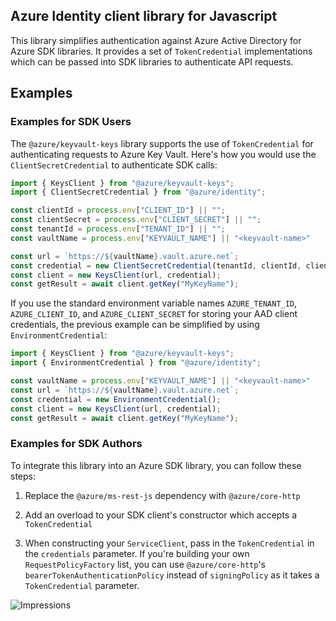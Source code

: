 ## Azure Identity client library for Javascript

This library simplifies authentication against Azure Active Directory for Azure SDK libraries.
It provides a set of `TokenCredential` implementations which can be passed into SDK libraries
to authenticate API requests.

## Examples

### Examples for SDK Users

The `@azure/keyvault-keys` library supports the use of `TokenCredential` for authenticating
requests to Azure Key Vault.  Here's how you would use the `ClientSecretCredential` to authenticate
SDK calls:

```javascript
import { KeysClient } from "@azure/keyvault-keys";
import { ClientSecretCredential } from "@azure/identity";

const clientId = process.env["CLIENT_ID"] || "";
const clientSecret = process.env["CLIENT_SECRET"] || "";
const tenantId = process.env["TENANT_ID"] || "";
const vaultName = process.env["KEYVAULT_NAME"] || "<keyvault-name>"

const url = `https://${vaultName}.vault.azure.net`;
const credential = new ClientSecretCredential(tenantId, clientId, clientSecret)
const client = new KeysClient(url, credential);
const getResult = await client.getKey("MyKeyName");
```

If you use the standard environment variable names `AZURE_TENANT_ID`, `AZURE_CLIENT_ID`, and
`AZURE_CLIENT_SECRET` for storing your AAD client credentials, the previous example can be simplified by using `EnvironmentCredential`:

```javascript
import { KeysClient } from "@azure/keyvault-keys";
import { EnvironmentCredential } from "@azure/identity";

const vaultName = process.env["KEYVAULT_NAME"] || "<keyvault-name>"
const url = `https://${vaultName}.vault.azure.net`;
const credential = new EnvironmentCredential();
const client = new KeysClient(url, credential);
const getResult = await client.getKey("MyKeyName");
```

### Examples for SDK Authors

To integrate this library into an Azure SDK library, you can follow these steps:

1. Replace the `@azure/ms-rest-js` dependency with `@azure/core-http`

2. Add an overload to your SDK client's constructor which accepts a `TokenCredential`

3. When constructing your `ServiceClient`, pass in the `TokenCredential` in the `credentials` parameter.
   If you're building your own `RequestPolicyFactory` list, you can use `@azure/core-http`'s `bearerTokenAuthenticationPolicy`
   instead of `signingPolicy` as it takes a `TokenCredential` parameter.

![Impressions](https://azure-sdk-impressions.azurewebsites.net/api/impressions/azure-sdk-for-js/sdk/identity/identity/README.png)
